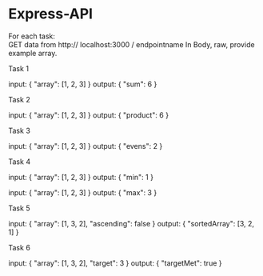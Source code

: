 # Express-API

For each task:   
GET data from http:// localhost:3000 / endpointname
In Body, raw, provide example array. 

Task 1

input: { "array": [1, 2, 3] }
output: { "sum": 6 }

Task 2

input: { "array": [1, 2, 3] }
output: { "product": 6 }

Task 3

input: { "array": [1, 2, 3] }
output: { "evens": 2 }

Task 4

input: { "array": [1, 2, 3] }
output: { "min": 1 }

input: { "array": [1, 2, 3] }
output: { "max": 3 }

Task 5

input: { "array": [1, 3, 2], "ascending": false }
output: { "sortedArray": [3, 2, 1] }

Task 6

input: { "array": [1, 3, 2], "target": 3 }
output: { "targetMet": true } 
